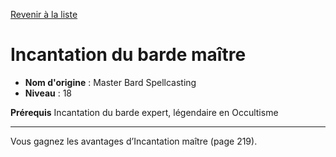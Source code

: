 [Revenir à la liste](..)

# Incantation du barde maître

 * **Nom d'origine** : Master Bard Spellcasting
 * **Niveau** : 18


<p><strong>Prérequis</strong> Incantation du barde expert, légendaire en Occultisme</p>
<hr>
<p>Vous gagnez les avantages d’Incantation maître (page 219).</p>